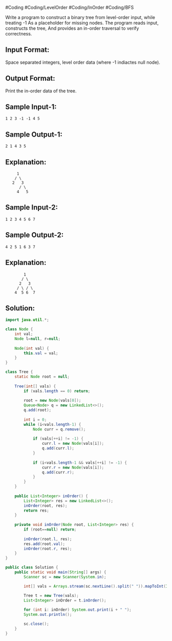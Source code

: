 #Coding  #Coding/LevelOrder #Coding/InOrder #Coding/BFS

Write a program to construct a binary tree from level-order input, while treating -1 
As a placeholder for missing nodes. The program reads input, constructs the tree, 
And provides an in-order traversal to verify correctness.

Input Format:
---------------
Space separated integers, level order data (where -1 indiactes null node).

Output Format:
-----------------
Print the in-order data of the tree.


Sample Input-1:
----------------
```
1 2 3 -1 -1 4 5
```

Sample Output-1:
----------------
```
2 1 4 3 5
```

Explanation:
--------------
 ```
      1
     / \
    2   3
       / \
      4   5
```

Sample Input-2:
----------------
```
1 2 3 4 5 6 7
```

Sample Output-2:
----------------
```
4 2 5 1 6 3 7
```

Explanation:
--------------
```
        1
       / \
      2   3
     / \ / \
    4  5 6  7
```

## Solution: 

```java
import java.util.*;

class Node {
    int val;
    Node l=null, r=null;
    
    Node(int val) {
        this.val = val;
    }
}

class Tree {
    static Node root = null;
    
    Tree(int[] vals) {
        if (vals.length == 0) return;
        
        root = new Node(vals[0]);
        Queue<Node> q = new LinkedList<>();
        q.add(root);
        
        int i = 0;
        while (i<vals.length-1) {
            Node curr = q.remove();
            
            if (vals[++i] != -1) {
                curr.l = new Node(vals[i]);
                q.add(curr.l);
            }
            
            if (i<vals.length-1 && vals[++i] != -1) {
                curr.r = new Node(vals[i]);
                q.add(curr.r);
            }
        }
    }
        
    public List<Integer> inOrder() {
        List<Integer> res = new LinkedList<>();
        inOrder(root, res);
        return res;
    }
    
    private void inOrder(Node root, List<Integer> res) {
        if (root==null) return;
        
        inOrder(root.l, res);
        res.add(root.val);
        inOrder(root.r, res);
    } 
}

public class Solution {
    public static void main(String[] args) {
        Scanner sc = new Scanner(System.in);

        int[] vals = Arrays.stream(sc.nextLine().split(" ")).mapToInt(Integer::parseInt).toArray();

        Tree t = new Tree(vals);
        List<Integer> inOrder = t.inOrder();
        
        for (int i: inOrder) System.out.print(i + " ");
        System.out.println();

        sc.close();
    }
}
```